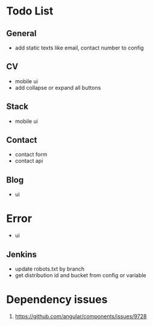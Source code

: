 # Todo List

## General
- add static texts like email, contact number to config
## CV
- mobile ui
- add collapse or expand all buttons

## Stack
- mobile ui

## Contact
- contact form
- contact api

## Blog
- ui
# Error
- ui

## Jenkins
- update robots.txt by branch
- get distribution id and bucket from config or variable

# Dependency issues
1. https://github.com/angular/components/issues/9728